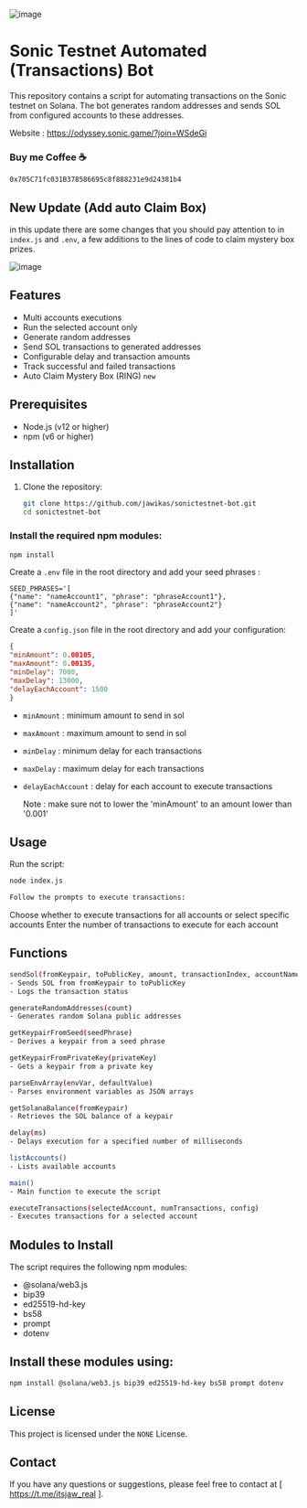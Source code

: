 ![image](https://github.com/jawikas/sonictestnet-bot/assets/63976518/897cd08b-5b1d-4141-89ce-e6ae551c5c3f)

# Sonic Testnet Automated (Transactions) Bot

This repository contains a script for automating transactions on the Sonic testnet on Solana. The bot generates random addresses and sends SOL from configured accounts to these addresses. 

Website : https://odyssey.sonic.game/?join=WSdeGi

### Buy me Coffee ☕ 
```
0x705C71fc031B378586695c8f888231e9d24381b4
```
## New Update (Add auto Claim Box)
in this update there are some changes that you should pay attention to in `index.js` and `.env`, a few additions to the lines of code to claim mystery box prizes.

![image](https://github.com/jawikas/sonictestnet-bot/assets/63976518/5d21939a-b1fd-42f3-ac83-ad03b8a4b760)

## Features

- Multi accounts executions 
- Run the selected account only
- Generate random addresses
- Send SOL transactions to generated addresses
- Configurable delay and transaction amounts
- Track successful and failed transactions
- Auto Claim Mystery Box (RING) `new`

## Prerequisites

- Node.js (v12 or higher)
- npm (v6 or higher)

## Installation

1. Clone the repository:

   ```bash
   git clone https://github.com/jawikas/sonictestnet-bot.git
   cd sonictestnet-bot
   ```
   
### Install the required npm modules:

   ```bash
npm install
   ```

Create a `.env` file in the root directory and add your seed phrases :
   ```env
SEED_PHRASES='[
  {"name": "nameAccount1", "phrase": "phraseAccount1"},
  {"name": "nameAccount2", "phrase": "phraseAccount2"}
]'
   ```

Create a `config.json` file in the root directory and add your configuration:
   ```json
{
  "minAmount": 0.00105,
  "maxAmount": 0.00135,
  "minDelay": 7000,
  "maxDelay": 13000,
  "delayEachAccount": 1500
}
   ```
- `minAmount` : minimum amount to send in sol
- `maxAmount` : maximum amount to send in sol
- `minDelay` : minimum delay for each transactions
- `maxDelay` : maximum delay for each transactions
- `delayEachAccount` : delay for each account to execute transactions

  Note : make sure not to lower the 'minAmount' to an amount lower than '0.001'

## Usage
Run the script:

   ```bash
node index.js
   ```

   ```bash
Follow the prompts to execute transactions:
   ```

Choose whether to execute transactions for all accounts or select specific accounts
Enter the number of transactions to execute for each account

## Functions
   ```bash
sendSol(fromKeypair, toPublicKey, amount, transactionIndex, accountName)
- Sends SOL from fromKeypair to toPublicKey
- Logs the transaction status

generateRandomAddresses(count)
- Generates random Solana public addresses
  
getKeypairFromSeed(seedPhrase)
- Derives a keypair from a seed phrase

getKeypairFromPrivateKey(privateKey)
- Gets a keypair from a private key

parseEnvArray(envVar, defaultValue)
- Parses environment variables as JSON arrays

getSolanaBalance(fromKeypair)
- Retrieves the SOL balance of a keypair

delay(ms)
- Delays execution for a specified number of milliseconds

listAccounts()
- Lists available accounts

main()
- Main function to execute the script

executeTransactions(selectedAccount, numTransactions, config)
- Executes transactions for a selected account
   ```
## Modules to Install
The script requires the following npm modules:

- @solana/web3.js
- bip39
- ed25519-hd-key
- bs58
- prompt
- dotenv

## Install these modules using:

```bash
npm install @solana/web3.js bip39 ed25519-hd-key bs58 prompt dotenv
```
## License

This project is licensed under the `NONE` License.

## Contact
If you have any questions or suggestions, please feel free to contact at [ https://t.me/itsjaw_real ].


